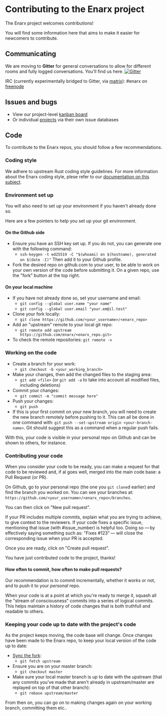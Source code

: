 # Contributing to the Enarx project
The Enarx project welcomes contributions!

You will find some information here that aims to make it easier for newcomers to contribute.

## Communicating
We are moving to **Gitter** for general conversations to allow for different rooms and fully logged conversations.  You'll find us here.
[![Gitter](https://badges.gitter.im/enarx/community.svg)](https://gitter.im/enarx/community?utm_source=badge&utm_medium=badge&utm_campaign=pr-badge)

IRC (currently experimentally bridged to Gitter, via [matrix](https://matrix.to/#/!vFlmPpXiSVPXcOgLvz:matrix.org?via=matrix.org)): #enarx on [freenode](https://freenode.net/)

## Issues and bugs
* View our project-level [kanban board](https://github.com/orgs/enarx/projects/1)
* Or individual [projects](https://github.com/enarx) via their own issue databases

## Code

To contribute to the Enarx repos, you should follow a few recommendations.

### Coding style
We adhere to upstream Rust coding style guidelines. For more information about the Enarx coding style, plese refer to our [documentation on this subject](https://github.com/enarx/enarx.github.io/wiki/Coding-style).

### Environment set up
You will also need to set up your environment if you haven't already done so.

Here are a few pointers to help you set up your git environment.

#### On the Github side
* Ensure you have an SSH key set up. If you do not, you can generate one with the following command:
  * `ssh-keygen -t ed25519 -C "$(whoami) on $(hostname), generated on $(date -I)"`
Then add it to your Github profile.
* Fork the desired repo on github.com to your user, to be able to work on your own version of the code before submitting it. On a given repo, use the "fork" button at the top right.

#### On your local machine
* If you have not already done so, set your username and email:
  * `git config --global user.name "your name"`
  * `git config --global user.email "your.em@il.test"`
* Clone your fork locally:
  * `git clone https://github.com/<your_username>/<enarx_repo>`
* Add an "upstream" remote to your local git repo:
  * `git remote add upstream https://github.com/enarx/<enarx_repo.git>`
* To check the remote repositories: `git remote -v`

### Working on the code
* Create a branch for your work:
  * `git checkout -b <your_working_branch>`
* Make your changes, then add the changed files to the staging area:
  * `git add <file>` (or `git add -a` to take into account all modified files, including deletions)
* Commit your changes:
  * `git commit -m "commit message here"`
* Push your changes:
  * `git push`
* If this is your first commit on your new branch, you will need to create the new branch remotely before pushing to it. This can all be done in one command with: `git push --set-upstream origin <your-branch-name>`. Git should suggest this as a command when a regular push fails.

With this, your code is visible in your personal repo on Github and can be shown to others, for instance.

### Contributing your code
When you consider your code to be ready, you can make a request for that code to be reviewed and, if al goes well, merged into the main code base: a Pull Request (or PR).

On Github, go to your personal repo (the one you `git clone`d earlier) and find the branch you worked on. You can see your branches at: `https://github.com/<your_username>/<enarx_repo>/branches`.

You can then click on  "New pull request".

If your PR includes multiple commits, explain what you are trying to achieve, to give context to the reviewers.
If your code fixes a specific issue, mentioning that issue (with \#issue_number) is helpful too. Doing so — by effectively saying something such as: "Fixes #123" — will close the corresponding issue when your PR is accepted.

Once you are ready, click on "Create pull request".

You have just contributed code to the project, thanks!

#### How often to commit, how often to make pull requests?
Our recommendation is to commit incrementally, whether it works or not, and to push it to your *personal* repo.

When your code is at a point at which you're ready to merge it, squash all the "stream of consciousness" commits into a series of logical commits. This helps maintain a history of code changes that is both truthfull and readable to others.


### Keeping your code up to date with the project's code
As the project keeps moving, the code base will change. Once changes have been made to the Enarx repo, to keep your local version of the code up to date:
* [Sync the fork](https://help.github.com/en/articles/syncing-a-fork):
  * `git fetch upstream`
* Ensure you are on your master branch:
  * `git checkout master`
* Make sure your local master branch is up to date with the upstream (that any commits you've made that aren't already in upstream/master are replayed on top of that other branch):
  * `git rebase upstream/master`

From then on, you can go on to making changes again on your working branch, committing them etc..
